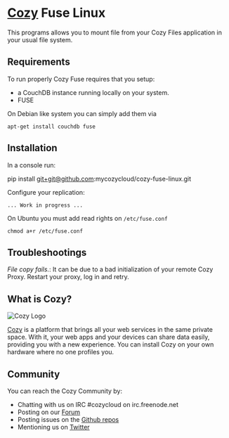 # [Cozy](http://cozy.io) Fuse Linux

This programs allows you to mount file from your Cozy Files application in your
usual file system.


## Requirements

To run properly Cozy Fuse requires that you setup:

* a CouchDB instance running locally on your system.
* FUSE

On Debian like system you can simply add them via

    apt-get install couchdb fuse

## Installation

In a console run:

   pip install git+git@github.com:mycozycloud/cozy-fuse-linux.git


Configure your replication:

    ... Work in progress ...

On Ubuntu you must add read rights on `/etc/fuse.conf`

    chmod a+r /etc/fuse.conf


## Troubleshootings

*File copy fails.*: It can be due to a bad initialization of your remote Cozy
Proxy. Restart your proxy, log in and retry.

## What is Cozy?

![Cozy
Logo](https://raw.github.com/mycozycloud/cozy-setup/gh-pages/assets/images/happycloud.png)

[Cozy](http://cozy.io) is a platform that brings all your web services in the
same private space.  With it, your web apps and your devices can share data
easily, providing you
with a new experience. You can install Cozy on your own hardware where no one
profiles you.

## Community

You can reach the Cozy Community by:

* Chatting with us on IRC #cozycloud on irc.freenode.net
* Posting on our
  [Forum](https://groups.google.com/forum/?fromgroups#!forum/cozy-cloud)
* Posting issues on the [Github repos](https://github.com/mycozycloud/)
* Mentioning us on [Twitter](http://twitter.com/mycozycloud)

